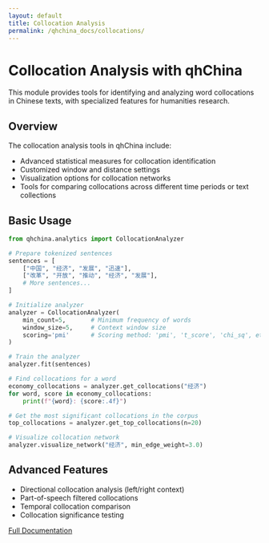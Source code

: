 ```yaml
---
layout: default
title: Collocation Analysis
permalink: /qhchina_docs/collocations/
---
```


# Collocation Analysis with qhChina

This module provides tools for identifying and analyzing word collocations in Chinese texts, with specialized features for humanities research.

## Overview

The collocation analysis tools in qhChina include:

- Advanced statistical measures for collocation identification
- Customized window and distance settings
- Visualization options for collocation networks
- Tools for comparing collocations across different time periods or text collections

## Basic Usage

```python
from qhchina.analytics import CollocationAnalyzer

# Prepare tokenized sentences
sentences = [
    ["中国", "经济", "发展", "迅速"],
    ["改革", "开放", "推动", "经济", "发展"],
    # More sentences...
]

# Initialize analyzer
analyzer = CollocationAnalyzer(
    min_count=5,       # Minimum frequency of words
    window_size=5,     # Context window size
    scoring='pmi'      # Scoring method: 'pmi', 't_score', 'chi_sq', etc.
)

# Train the analyzer
analyzer.fit(sentences)

# Find collocations for a word
economy_collocations = analyzer.get_collocations("经济")
for word, score in economy_collocations:
    print(f"{word}: {score:.4f}")

# Get the most significant collocations in the corpus
top_collocations = analyzer.get_top_collocations(n=20)

# Visualize collocation network
analyzer.visualize_network("经济", min_edge_weight=3.0)
```

## Advanced Features

- Directional collocation analysis (left/right context)
- Part-of-speech filtered collocations
- Temporal collocation comparison
- Collocation significance testing

[Full Documentation](/qhchina_docs/collocations/full) 